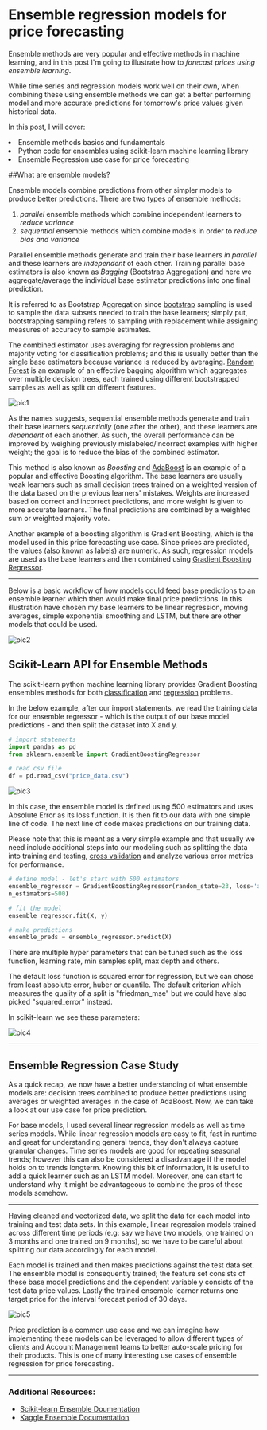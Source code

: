 # Ensemble regression models for price forecasting

Ensemble methods are very popular and effective methods in machine learning, and in this post I'm going to illustrate how to _forecast prices using ensemble learning_.

While time series and regression models work well on their own, when combining these using ensemble methods we can get a better performing model and more accurate predictions for tomorrow's price values given historical data.

In this post, I will cover:
<li> Ensemble methods basics and fundamentals</li>
<li> Python code for ensembles using scikit-learn machine learning library</li>
<li> Ensemble Regression use case for price forecasting</li>

##What are ensemble models?

Ensemble models combine predictions from other simpler models to produce better predictions. There are two types of ensemble methods:

1) _parallel_ ensemble methods which combine independent learners to _reduce variance_
2) _sequential_ ensemble methods which combine models in order to _reduce bias and variance_

Parallel ensemble methods generate and train their base learners *in parallel* and these learners are *independent* of each other. Training parallel base estimators is also known as *Bagging* (Bootstrap Aggregation) and here we aggregate/average the individual base estimator predictions into one final prediction.

It is referred to as Bootstrap Aggregation since [bootstrap](https://en.wikipedia.org/wiki/Bootstrapping_(statistics)) sampling is used to sample the data subsets needed to train the base learners; simply put, bootstrapping sampling refers to sampling with replacement while assigning measures of accuracy to sample estimates.

The combined estimator uses averaging for regression problems and majority voting for classification problems; and this is usually better than the single base estimators because variance is reduced by averaging. [Random Forest](https://en.wikipedia.org/wiki/Random_forest) is an example of an effective bagging algorithm which aggregates over multiple decision trees, each trained using different bootstrapped samples as well as split on different features.

![pic1](pic1.png)

As the names suggests, sequential ensemble methods generate and train their base learners *sequentially* (one after the other), and these learners are *dependent* of each another. As such, the overall performance can be improved by weighing previously mislabeled/incorrect examples with higher weight; the goal is to reduce the bias of the combined estimator.

This method is also known as *Boosting* and [AdaBoost](https://scikit-learn.org/stable/modules/generated/sklearn.ensemble.AdaBoostRegressor.html) is an example of a popular and effective Boosting algorithm. The base learners are usually weak learners such as small decision trees trained on a weighted version of the data based on the previous learners' mistakes. Weights are increased based on correct and incorrect predictions, and more weight is given to more accurate learners. The final predictions are combined by a weighted sum or weighted majority vote.

Another example of a boosting algorithm is Gradient Boosting, which is the model used in this price forecasting use case. Since prices are predicted, the values (also known as labels) are numeric. As such, regression models are used as the base learners and then combined using [Gradient Boosting Regressor](https://scikit-learn.org/stable/modules/generated/sklearn.ensemble.GradientBoostingRegressor.html).

---

Below is a basic workflow of how models could feed base predictions to an ensemble learner which then would make final price predictions. In this illustration have chosen my base learners to be linear regression, moving averages, simple exponential smoothing and LSTM, but there are other models that could be used.

![pic2](pic2.png)

## Scikit-Learn API for Ensemble Methods
The scikit-learn python machine learning library provides Gradient Boosting ensembles methods for both [classification](https://scikit-learn.org/stable/modules/generated/sklearn.ensemble.GradientBoostingClassifier.html) and [regression](https://scikit-learn.org/stable/modules/generated/sklearn.ensemble.GradientBoostingRegressor.html) problems.

In the below example, after our import statements, we read the training data for our ensemble regressor - which is the output of our base model predictions - and then split the dataset into X and y.

```python 
# import statements
import pandas as pd
from sklearn.ensemble import GradientBoostingRegressor

# read csv file
df = pd.read_csv("price_data.csv")
```

![pic3](pic3.png)

In this case, the ensemble model is defined using 500 estimators and uses Absolute Error as its loss function. It is then fit to our data with one simple line of code. The next line of code makes predictions on our training data.

Please note that this is meant as a very simple example and that usually we need include additional steps into our modeling such as splitting the data into training and testing, [cross validation](https://scikit-learn.org/stable/modules/cross_validation.html) and analyze various error metrics for performance.

```python
# define model - let's start with 500 estimators
ensemble_regressor = GradientBoostingRegressor(random_state=23, loss='absolute_error',
n_estimators=500)

# fit the model
ensemble_regressor.fit(X, y)

# make predictions
ensemble_preds = ensemble_regressor.predict(X)
```

There are multiple hyper parameters that can be tuned such as the loss function, learning rate, min samples split, max depth and others.

The default loss function is squared error for regression, but we can chose from least absolute error, huber or quantile. The default criterion which measures the quality of a split is "friedman_mse" but we could have also picked "squared_error" instead.

In scikit-learn we see these parameters:

![pic4](pic4.png)

---

## Ensemble Regression Case Study
As a quick recap, we now have a better understanding of what ensemble models are: decision trees combined to produce better predictions using averages or weighted averages in the case of AdaBoost. Now, we can take a look at our use case for price prediction.

For base models, I used several linear regression models as well as time series models. While linear regression models are easy to fit, fast in runtime and great for understanding general trends, they don't always capture granular changes. Time series models are good for repeating seasonal trends; however this can also be considered a disadvantage if the model holds on to trends longterm. Knowing this bit of information, it is useful to add a quick learner such as an LSTM model. Moreover, one can start to understand why it might be advantageous to combine the pros of these models somehow.

---

Having cleaned and vectorized data, we split the data for each model into training and test data sets. In this example, linear regression models trained across different time periods (e.g: say we have two models, one trained on 3 months and one trained on 9 months), so we have to be careful about splitting our data accordingly for each model.

Each model is trained and then makes predictions against the test data set. The ensemble model is consequently trained; the feature set consists of these base model predictions and the dependent variable y consists of the test data price values. Lastly the trained ensemble learner returns one target price for the interval forecast period of 30 days.

![pic5](pic5.png)

Price prediction is a common use case and we can imagine how implementing these models can be leveraged to allow different types of clients and Account Management teams to better auto-scale pricing for their products. This is one of many interesting use cases of ensemble regression for price forecasting.

---

### Additional Resources:
* [Scikit-learn Ensemble Doumentation](https://scikit-learn.org/stable/modules/classes.html#module-sklearn.ensemble)
* [Kaggle Ensemble Documentation](https://mlwave.com/kaggle-ensembling-guide/)